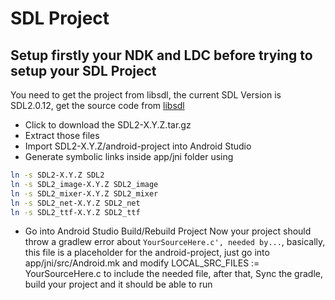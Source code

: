 # SDL Project
## **Setup firstly your NDK and LDC before trying to setup your SDL Project**

You need to get the project from libsdl, the current SDL Version is SDL2.0.12, get the source code from [libsdl](https://www.libsdl.org/download-2.0.php)
- Click to download the SDL2-X.Y.Z.tar.gz
- Extract those files
- Import SDL2-X.Y.Z/android-project into Android Studio
- Generate symbolic links inside app/jni folder using
```sh
ln -s SDL2-X.Y.Z SDL2
ln -s SDL2_image-X.Y.Z SDL2_image
ln -s SDL2_mixer-X.Y.Z SDL2_mixer
ln -s SDL2_net-X.Y.Z SDL2_net
ln -s SDL2_ttf-X.Y.Z SDL2_ttf
```
- Go into Android Studio Build/Rebuild Project
Now your project should throw a gradlew error about `YourSourceHere.c', needed by...`, basically, this file is a placeholder for the android-project, just
go into app/jni/src/Android.mk and modify LOCAL_SRC_FILES := YourSourceHere.c to include the needed file, after that, Sync the gradle, build your project and
it should be able to run